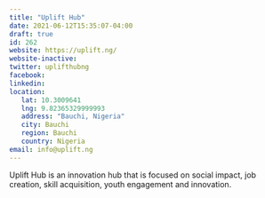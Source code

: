 ```yaml
---
title: "Uplift Hub"
date: 2021-06-12T15:35:07-04:00
draft: true
id: 262
website: https://uplift.ng/
website-inactive: 
twitter: uplifthubng
facebook: 
linkedin: 
location: 
   lat: 10.3009641
   lng: 9.82365329999993
   address: "Bauchi, Nigeria"
   city: Bauchi
   region: Bauchi
   country: Nigeria
email: info@uplift.ng
---
```

Uplift Hub is an innovation hub that is focused on social impact, job creation, skill acquisition, youth engagement and innovation.
